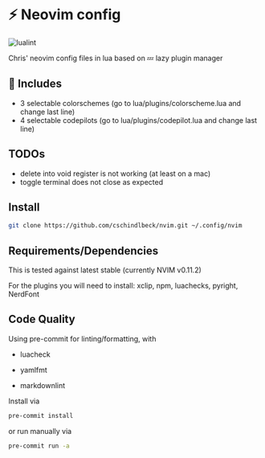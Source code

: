 # ⚡ Neovim config

![lualint](https://github.com/cschindlbeck/nvim/actions/workflows/lint.yml/badge.svg)

Chris' neovim config files in lua based on 💤 lazy plugin manager

## 🔋 Includes

- 3 selectable colorschemes (go to lua/plugins/colorscheme.lua and change last line)
- 4 selectable codepilots (go to lua/plugins/codepilot.lua and change last line)

## TODOs

- delete into void register is not working (at least on a mac)
- toggle terminal does not close as expected

## Install

```bash
git clone https://github.com/cschindlbeck/nvim.git ~/.config/nvim
```

## Requirements/Dependencies

This is tested against latest stable (currently NVIM v0.11.2)

For the plugins you will need to install: xclip, npm, luachecks, pyright, NerdFont

## Code Quality

Using pre-commit for linting/formatting, with

- luacheck

- yamlfmt

- markdownlint

Install via

```bash
pre-commit install
```

or run manually via

```bash
pre-commit run -a
```
